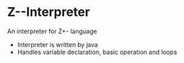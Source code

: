 # Z--Interpreter
An interpreter for Z+- language 
  * Interpreter is written by java 
  * Handles variable declaration, basic operation and loops
  
